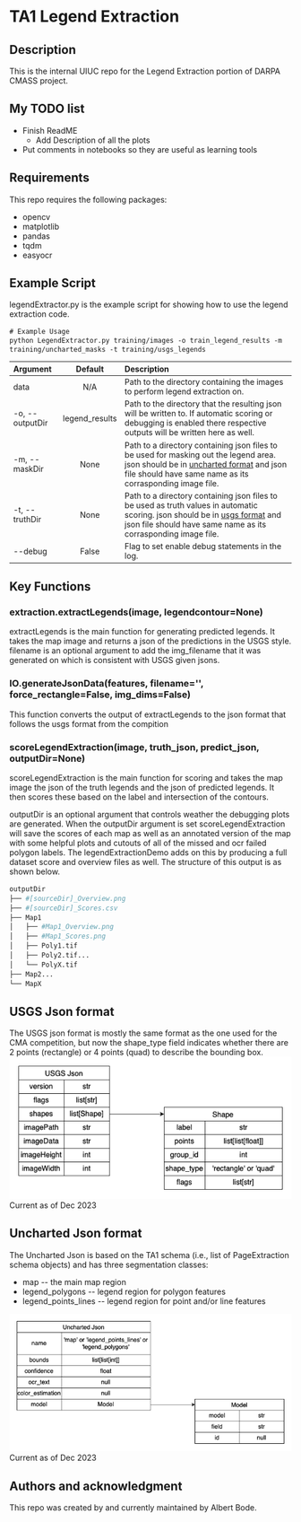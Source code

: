 # TA1 Legend Extraction

## Description
This is the internal UIUC repo for the Legend Extraction portion of DARPA CMASS project. 

## My TODO list
* Finish ReadME
  * Add Description of all the plots
* Put comments in notebooks so they are useful as learning tools

## Requirements
This repo requires the following packages:
* opencv
* matplotlib
* pandas
* tqdm
* easyocr

## Example Script
legendExtractor.py is the example script for showing how to use the legend extraction code. 


```
# Example Usage
python LegendExtractor.py training/images -o train_legend_results -m training/uncharted_masks -t training/usgs_legends
```

| Argument        | Default        | Description       |
| :-------------- | :------------: | :---------------- |
| data            | N/A            | Path to the directory containing the images to perform legend extraction on. |
| -o, --outputDir | legend_results | Path to the directory that the resulting json will be written to. If automatic scoring or debugging is enabled there respective outputs will be written here as well. |
| -m, --maskDir   | None           | Path to a directory containing json files to be used for masking out the legend area. json should be in [uncharted format](#uncharted-json-format) and json file should have same name as its corrasponding image file. |
| -t, --truthDir  | None           | Path to a directory containing json files to be used as truth values in automatic scoring. json should be in [usgs format](#usgs-json-format) and json file should have same name as its corrasponding image file. |
| --debug         | False          | Flag to set enable debug statements in the log. |


## Key Functions

### extraction.extractLegends(image, legendcontour=None)

extractLegends is the main function for generating predicted legends. It takes the map image and returns a json of the predictions in the USGS style. filename is an optional argument to add the img_filename that it was generated on which is consistent with USGS given jsons.

### IO.generateJsonData(features, filename='', force_rectangle=False, img_dims=False)

This function converts the output of extractLegends to the json format that follows the usgs format from the compition 

### scoreLegendExtraction(image, truth_json, predict_json, outputDir=None)

scoreLegendExtraction is the main function for scoring and takes the map image the json of the truth legends and the json of predicted legends. It then scores these based on the label and intersection of the contours.

outputDir is an optional argument that controls weather the debugging plots are generated.
When the outputDir argument is set scoreLegendExtraction will save the scores of each map as well as an annotated version of the map with some helpful plots and cutouts of all of the missed and ocr failed polygon labels. The legendExtractionDemo adds on this by producing a full dataset score and overview files as well. The structure of this output is as shown below.

```bash
outputDir
├── #[sourceDir]_Overview.png
├── #[sourceDir]_Scores.csv
├── Map1
│   ├── #Map1_Overview.png
│   ├── #Map1_Scores.png
│   ├── Poly1.tif
│   ├── Poly2.tif...
│   └── PolyX.tif
├── Map2...
└── MapX
```

## USGS Json format 
The USGS json format is mostly the same format as the one used for the CMA competition, but now the shape_type field indicates whether there are 2 points (rectangle) or 4 points (quad) to describe the bounding box.
![USGS json format diagram](img/USGSJson.png)
Current as of Dec 2023

## Uncharted Json format
The Uncharted Json is based on the TA1 schema (i.e., list of PageExtraction schema objects) and has three segmentation classes:
  * map -- the main map region
  * legend_polygons -- legend region for polygon features
  * legend_points_lines -- legend region for point and/or line features

![Uncharted json format diagram](img/UnchartedJson.png)
Current as of Dec 2023

## Authors and acknowledgment
This repo was created by and currently maintained by Albert Bode.